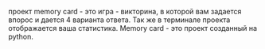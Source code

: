 проект memory card - это игра - викторина, в которой вам задается впорос и дается 4 варианта ответа. Так же в терминале проекта отображается ваша статистика. Memory card - это проект созданный на python.
